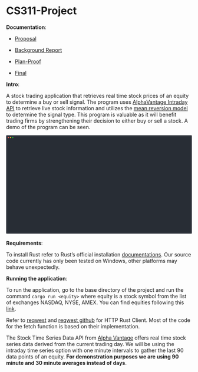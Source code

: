 # CS311-Project

**Documentation**:

* [Proposal](docs/project-proposal.pdf)

* [Background Report](docs/project-background-report.pdf)

* [Plan-Proof](docs/project-plan-proof.pdf)

* [Final](docs/project-final.pdf)

**Intro**:

A stock trading application that retrieves real time stock prices of an equity to determine a buy or sell signal. The program uses [AlphaVantage Intraday API](https://www.alphavantage.co/documentation/) to retrieve live stock information and utilizes the [mean reversion model](https://medium.com/the-ocean-trade/algorithmic-trading-101-lesson-2-data-strategy-design-and-mean-reversion-25c19a003328) to determine the signal type. This program is valuable as it will benefit trading firms by strengthening their decision to either buy or sell a stock. A demo of the program can be seen.

[![algos gif](docs/demo.svg)](https://asciinema.org/a/pG0yXK0V9XEdHym1s7VowsquF?autoplay=1)

**Requirements**:

To install Rust refer to Rust’s official installation [documentations](https://www.rust-lang.org/en-US/install.html). Our source code currently has only been tested on Windows, other platforms may behave unexpectedly.

**Running the application**:

To run the application, go to the base directory of the project and run the command `cargo run <equity>` where equity is a stock symbol from the list of exchanges NASDAQ, NYSE, AMEX. You can find equities following this [link](https://www.nasdaq.com/screening/company-list.aspx).

Refer to [reqwest](https://docs.rs/reqwest/0.9.5/reqwest/) and [reqwest github](https://github.com/seanmonstar/reqwest) for HTTP Rust Client. Most of the code for the fetch function is based on their implementation. 

The Stock Time Series Data API from [Alpha Vantage](https://www.alphavantage.co/documentation/) offers real time stock series data derived from the current trading day. We will be using the intraday time series option with one minute intervals to gather the last 90 data points of an equity. **For demonstration purposes we are using 90 minute and 30 minute averages instead of days**.
